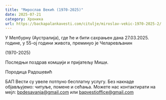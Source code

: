 ```yaml
---
title: "Мирослав Векић (1970-2025)"
date: 2025-07-21
category: Хроника
url: https://backapalankavesti.com/citulje/miroslav-vekic-1970-2025-2/
---
```


У Мелбурну (Аустралија), где ће и бити сахрањен дана 27.03.2025. године, у 55-ој години живота, преминуо је Челаревљанин

(1970-2025)

Последњи поздрав комш̣ији и пријатељу Миш̣и.

Породица Радош̣евић

БАП Вести су увеле потпуно бесплатну услугу. Без накнаде објављујемо: читуље, помене и сећања. Можете нас контактирати на мејл: bpdesavanja@gmail.com или bapvestioffice@gmail.com
